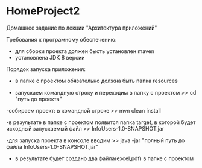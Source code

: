 # HomeProject2

Домашнее задание по лекции "Архитектура приложений"

Требования к програмному обеспечению:
- для сборки проекта должен бысть установлен maven
- установлена JDK 8 версии

Порядок запуска приложения:
- в папке с проектом обязательно должна быть папка resources

- запускаем командную строку и переходим в папку с проектом >> cd "путь до проекта"

-собираем проект: в командной строке >> mvn clean install

-в результате в папке с проектом появится папка target, в которой
будет исходный запускаемый файл >> InfoUsers-1.0-SNAPSHOT.jar

-для запуска проекта в консоле вводим >> java -jar "полный путь до файла InfoUsers-1.0-SNAPSHOT.jar"

- в результате будет создано два файла(excel,pdf) в папке с проектом






